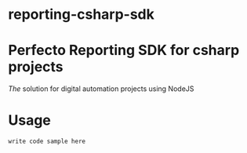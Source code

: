 # reporting-csharp-sdk
# Perfecto Reporting SDK for csharp projects
*The* solution for digital automation projects using NodeJS

# Usage
```
write code sample here
```
